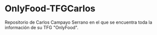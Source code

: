 # OnlyFood-TFGCarlos
Repositorio de Carlos Campayo Serrano en el que se encuentra toda la información de su TFG "OnlyFood".
